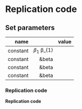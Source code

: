 # Replication code

## Set parameters

| name |            |  value |
| ---: | ---------: | ------: |
| constant | $\beta_1$ &#946;_{1} |  |
| constant | &beta |  |
| constant | &beta |  |
| constant | &beta |  |


### Replication code

**Replication code**
